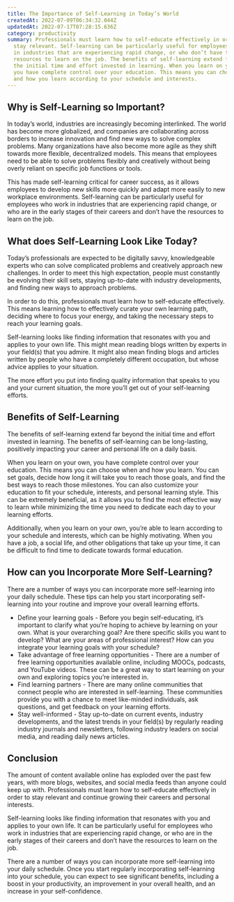 ```yaml
---
title: The Importance of Self-Learning in Today’s World
createdAt: 2022-07-09T06:34:32.044Z
updatedAt: 2022-07-17T07:28:15.636Z
category: productivity
summary: Professionals must learn how to self-educate effectively in order to
  stay relevant. Self-learning can be particularly useful for employees who work
  in industries that are experiencing rapid change, or who don’t have the
  resources to learn on the job. The benefits of self-learning extend far beyond
  the initial time and effort invested in learning. When you learn on your own,
  you have complete control over your education. This means you can choose when
  and how you learn according to your schedule and interests.
---
```


## Why is Self-Learning so Important?

In today’s world, industries are increasingly becoming interlinked. The world has become more globalized, and companies are collaborating across borders to increase innovation and find new ways to solve complex problems. Many organizations have also become more agile as they shift towards more flexible, decentralized models. This means that employees need to be able to solve problems flexibly and creatively without being overly reliant on specific job functions or tools.

This has made self-learning critical for career success, as it allows employees to develop new skills more quickly and adapt more easily to new workplace environments. Self-learning can be particularly useful for employees who work in industries that are experiencing rapid change, or who are in the early stages of their careers and don’t have the resources to learn on the job. 


## What does Self-Learning Look Like Today?

Today’s professionals are expected to be digitally savvy, knowledgeable experts who can solve complicated problems and creatively approach new challenges. In order to meet this high expectation, people must constantly be evolving their skill sets, staying up-to-date with industry developments, and finding new ways to approach problems.

In order to do this, professionals must learn how to self-educate effectively. This means learning how to effectively curate your own learning path, deciding where to focus your energy, and taking the necessary steps to reach your learning goals. 

Self-learning looks like finding information that resonates with you and applies to your own life. This might mean reading blogs written by experts in your field(s) that you admire. It might also mean finding blogs and articles written by people who have a completely different occupation, but whose advice applies to your situation.

The more effort you put into finding quality information that speaks to you and your current situation, the more you’ll get out of your self-learning efforts. 




## Benefits of Self-Learning

The benefits of self-learning extend far beyond the initial time and effort invested in learning. The benefits of self-learning can be long-lasting, positively impacting your career and personal life on a daily basis. 

When you learn on your own, you have complete control over your education. This means you can choose when and how you learn. You can set goals, decide how long it will take you to reach those goals, and find the best ways to reach those milestones. You can also customize your education to fit your schedule, interests, and personal learning style. This can be extremely beneficial, as it allows you to find the most effective way to learn while minimizing the time you need to dedicate each day to your learning efforts. 

Additionally, when you learn on your own, you’re able to learn according to your schedule and interests, which can be highly motivating. When you have a job, a social life, and other obligations that take up your time, it can be difficult to find time to dedicate towards formal education. 


## How can you Incorporate More Self-Learning?

There are a number of ways you can incorporate more self-learning into your daily schedule. These tips can help you start incorporating self-learning into your routine and improve your overall learning efforts. 

- Define your learning goals - Before you begin self-educating, it’s important to clarify what you’re hoping to achieve by learning on your own. What is your overarching goal? Are there specific skills you want to develop? What are your areas of professional interest? How can you integrate your learning goals with your schedule?
- Take advantage of free learning opportunities - There are a number of free learning opportunities available online, including MOOCs, podcasts, and YouTube videos. These can be a great way to start learning on your own and exploring topics you’re interested in.
- Find learning partners - There are many online communities that connect people who are interested in self-learning. These communities provide you with a chance to meet like-minded individuals, ask questions, and get feedback on your learning efforts.
- Stay well-informed - Stay up-to-date on current events, industry developments, and the latest trends in your field(s) by regularly reading industry journals and newsletters, following industry leaders on social media, and reading daily news articles.


## Conclusion

The amount of content available online has exploded over the past few years, with more blogs, websites, and social media feeds than anyone could keep up with. Professionals must learn how to self-educate effectively in order to stay relevant and continue growing their careers and personal interests.

Self-learning looks like finding information that resonates with you and applies to your own life. It can be particularly useful for employees who work in industries that are experiencing rapid change, or who are in the early stages of their careers and don’t have the resources to learn on the job.

There are a number of ways you can incorporate more self-learning into your daily schedule. Once you start regularly incorporating self-learning into your schedule, you can expect to see significant benefits, including a boost in your productivity, an improvement in your overall health, and an increase in your self-confidence.

